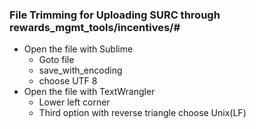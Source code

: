 ### File Trimming for Uploading SURC through rewards_mgmt_tools/incentives/#

  *  Open the file with Sublime
      *  Goto file
      *  save_with_encoding
      *  choose UTF 8
  *  Open the file with TextWrangler
      *  Lower left corner
      *  Third option with reverse triangle choose Unix(LF)
